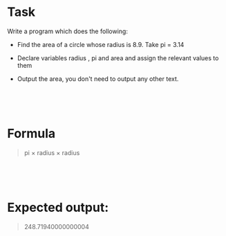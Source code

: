 # Task

Write a program which does the following:

- Find the area of a circle whose radius is 8.9. Take pi = 3.14

- Declare variables radius , pi and area and assign the relevant values to them

- Output the area, you don't need to output any other text.

&nbsp;

&nbsp;

# Formula

> pi × radius × radius

&nbsp;

&nbsp;

# Expected output:

> 248.71940000000004
